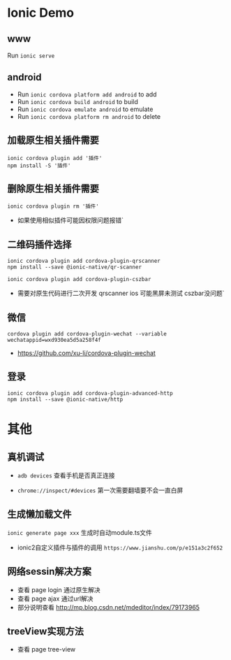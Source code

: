 
# Ionic Demo
## www
Run `ionic serve` 

## android
* Run `ionic cordova platform add android` to add
* Run `ionic cordova build android` to build 
* Run `ionic cordova emulate android` to emulate  
* Run `ionic cordova platform rm android` to delete

## 加载原生相关插件需要
	ionic cordova plugin add '插件'
	npm install -S '插件'

## 删除原生相关插件需要
	ionic cordova plugin rm '插件'
* 如果使用相似插件可能因权限问题报错`

## 二维码插件选择 
	ionic cordova plugin add cordova-plugin-qrscanner
	npm install --save @ionic-native/qr-scanner
	
	ionic cordova plugin add cordova-plugin-cszbar

* 需要对原生代码进行二次开发 qrscanner ios 可能黑屏未测试 cszbar没问题`



## 微信
	cordova plugin add cordova-plugin-wechat --variable wechatappid=wxd930ea5d5a258f4f

* https://github.com/xu-li/cordova-plugin-wechat

## 登录
	ionic cordova plugin add cordova-plugin-advanced-http
	npm install --save @ionic-native/http

# 其他

## 真机调试 
* `adb devices` 查看手机是否真正连接

* `chrome://inspect/#devices` 第一次需要翻墙要不会一直白屏

## 生成懒加载文件
`ionic generate page xxx` 生成时自动module.ts文件

* ionic2自定义插件与插件的调用
`https://www.jianshu.com/p/e151a3c2f652`

## 网络sessin解决方案
* 查看 page login 通过原生解决
* 查看 page ajax 通过url解决 
* 部分说明查看 http://mp.blog.csdn.net/mdeditor/index/79173965

## treeView实现方法
* 查看 page tree-view



